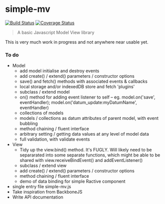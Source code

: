 # simple-mv

[![Build Status](https://travis-ci.org/davidcole1977/simple-mv.svg?branch=master)](https://travis-ci.org/davidcole1977/simple-mv) [![Coverage Status](https://coveralls.io/repos/davidcole1977/simple-mv/badge.svg?branch=master&service=github)](https://coveralls.io/github/davidcole1977/simple-mv?branch=master)

> A basic Javascript Model View library

This is very much work in progress and not anywhere near usable yet.

### To do

* Model
	* add model initialise and destroy events
	* add create() / extend() parameters / constructor options
	* save() and fetch() methods with associated events & callbacks
	* local storage and/or indexedDB store and fetch 'plugins'
	* subclass / extend model
	* on() method for adding event listener to self – eg. model.on('save', eventHandler); model.on('datum_update:myDatumName', eventHandler)
	* collections of models
	* models / collections as datum attributes of parent model, with event bubbling
	* method chaining / fluent interface
	* arbitrary setting / getting data values at any level of model data
	* full validation, with validate events
* View
	* Tidy up the view.bind() method. It's FUGLY. Will likely need to be separarated into some separate functions, which might be able to be shared with view.receiveBindEvent() and addEventListener()
	* subclass / extend view
	* add create() / extend() parameters / constructor options
	* method chaining / fluent interface
	* demo of data binding for simple Ractive component
* single entry file simple-mv.js
* Take inspiration from BackboneJS
* Write API documentation
